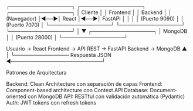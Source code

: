 ┌─────────────────┐    ┌─────────────────┐    ┌─────────────────┐
│     Cliente     │    │    Frontend     │    │    Backend      │
│   (Navegador)   │◄──►│     React       │◄──►│    FastAPI      │
│                 │    │   (Puerto 9090) │    │  (Puerto 7070)  │
└─────────────────┘    └─────────────────┘    └─────────────────┘
                                                        │
                                                        ▼
                                               ┌─────────────────┐
                                               │    MongoDB      │
                                               │  (Puerto 28000) │
                                               └─────────────────┘


Usuario → React Frontend → API REST → FastAPI Backend → MongoDB
   ▲                                                         │
   └─────────────── Respuesta JSON ◄─────────────────────────┘         

Patrones de Arquitectura

Backend: Clean Architecture con separación de capas
Frontend: Component-based architecture con Context API
Database: Document-oriented con MongoDB
API: RESTful con validación automática (Pydantic)
Auth: JWT tokens con refresh tokens                             